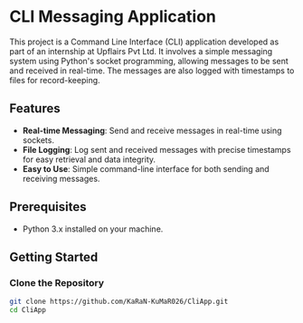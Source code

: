 # CLI Messaging Application

This project is a Command Line Interface (CLI) application developed as part of an internship at Upflairs Pvt Ltd. It involves a simple messaging system using Python's socket programming, allowing messages to be sent and received in real-time. The messages are also logged with timestamps to files for record-keeping.

## Features
- **Real-time Messaging**: Send and receive messages in real-time using sockets.
- **File Logging**: Log sent and received messages with precise timestamps for easy retrieval and data integrity.
- **Easy to Use**: Simple command-line interface for both sending and receiving messages.

## Prerequisites
- Python 3.x installed on your machine.

## Getting Started

### Clone the Repository
```sh
git clone https://github.com/KaRaN-KuMaR026/CliApp.git
cd CliApp
